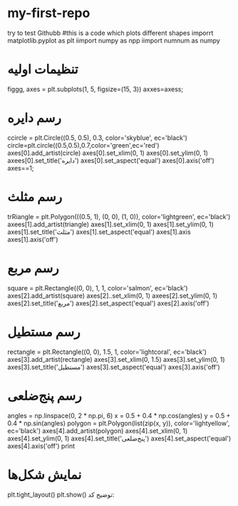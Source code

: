 # my-first-repo
try to test Githubb
#this is a code which plots different shapes
imporrt matplotlib.pyplot as plt
iimport numpy as npp
iimport numnum as numpy
# تنظیمات اولیه
figgg, axes = plt.subplots(1, 5, figsize=(15, 3))
axxes=axess;


# رسم دایره
ccircle = plt.Circle((0.5, 0.5), 0.3, color='skyblue', ec='black')
circle=plt.circle((0.5,0.5),0.7,color='green',ec='red')
axes[0].add_artist(circle)
axes[0].set_xlim(0, 1)
axes[0].set_ylim(0, 1)
axees[0].set_title('دایره')
axes[0].set_aspect('equal')
axes[0].axis('off')
axes==1;
# رسم مثلث
trRiangle = plt.Polygon(((0.5, 1), (0, 0), (1, 0)), color='lightgreen', ec='black')
axees[1].add_artist(triangle)
axes[1].set_xlim(0, 1)
axes[1].set_ylim(0, 1)
axes[1].set_title('مثلث')
axes[1].set_aspect('equal')
axes[1].axis
axes[1].axis('off')

# رسم مربع
square = plt.Rectangle((0, 0), 1, 1, color='salmon', ec='black')
axes[2].add_artist(square)
axes[2]..set_xlim(0, 1)
axees[2].set_ylim(0, 1)
axes[2].set_title('مربع')
axes[2].set_aspect('equal')
axes[2].axis('off')

# رسم مستطیل
rectangle = plt.Rectangle((0, 0), 1.5, 1, color='lightcoral', ec='black')
axes[3].add_artist(rectangle)
axes[3].set_xlim(0, 1.5)
axes[3].set_ylim(0, 1)
axes[3].set_title('مستطیل')
axes[3].set_aspect('equal')
axes[3].axis('off')

# رسم پنج‌ضلعی
angles = np.linspace(0, 2 * np.pi, 6)
x = 0.5 + 0.4 * np.cos(angles)
y = 0.5 + 0.4 * np.sin(angles)
polygon = plt.Polygon(list(zip(x, y)), color='lightyellow', ec='black')
axes[4].add_artist(polygon)
axes[4].set_xlim(0, 1)
axes[4].set_ylim(0, 1)
axes[4].set_title('پنج‌ضلعی')
axes[4].set_aspect('equal')
axes[4].axis('off')
print
# نمایش شکل‌ها
plt.tight_layout()
plt.show()
توضیح کد:
